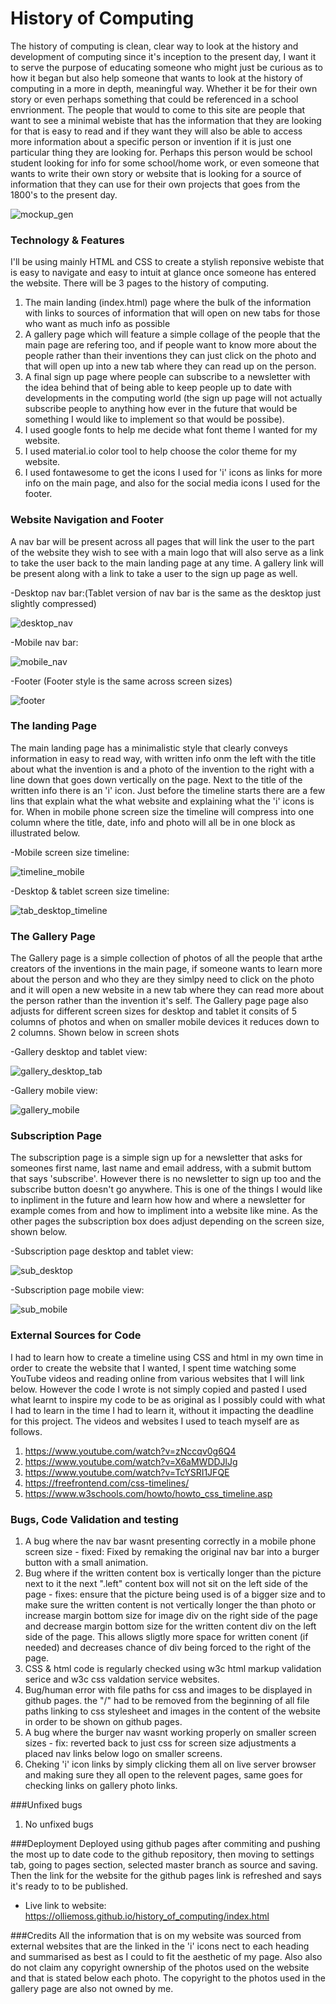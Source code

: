 # History of Computing
The history of computing is clean, clear way to look at the history and development of computing since it's inception to the present day, I want it to serve the purpose of educating someone who might just be curious as to how it began but also help someone that wants to look at the history of computing in a more in depth, meaningful way. Whether it be for their own story or even perhaps something that could be referenced in a school envrionment. The people that would to come to this site are people that want to see a minimal webiste that has the information that they are looking for that is easy to read and if they want they will also be able to access more information about a specific person or invention if it is just one particular thing they are looking for. Perhaps this person would be school student looking for info for some school/home work, or even someone that wants to write their own story or website that is looking for a source of information that they can use for their own projects that goes from the 1800's to the present day.

![mockup_gen](https://user-images.githubusercontent.com/83232441/123788870-70ad3d00-d8d4-11eb-905b-4625274eb172.jpg)

### Technology & Features
I'll be using mainly HTML and CSS to create a stylish reponsive webiste that is easy to navigate and easy to intuit at glance once someone has entered the website.
There will be 3 pages to the history of computing. 
1. The main landing (index.html) page where the bulk of the information with links to sources of information that will open on new tabs for those who want as much info as possible
2. A gallery page which will feature a simple collage of the people that the main page are refering too, and if people want to know more about the people rather than their inventions they can just click on the photo and that will open up into a new tab where they can read up on the person.
3. A final sign up page where people can subscribe to a newsletter with the idea behind that of being able to keep people up to date with developments in the computing world (the sign up page will not actually subscribe people to anything how ever in the future that would be something I would like to implement so that would be possibe).
4. I used google fonts to help me decide what font theme I wanted for my website.
5. I used material.io color tool to help choose the color theme for my website.
6. I used fontawesome to get the icons I used for 'i' icons as links for more info on the main page, and also for the social media icons I used for the footer.

### Website Navigation and Footer
A nav bar will be present across all pages that will link the user to the part of the website they wish to see with a main logo that will also serve as a link to take the user back to the main landing page at any time. A gallery link will be present along with a link to take a user to the sign up page as well.

-Desktop nav bar:(Tablet version of nav bar is the same as the desktop just slightly compressed)

![desktop_nav](https://user-images.githubusercontent.com/83232441/123541197-175dd600-d73b-11eb-838d-2c9120b93f07.jpg)

-Mobile nav bar:

![mobile_nav](https://user-images.githubusercontent.com/83232441/123541243-63a91600-d73b-11eb-9f91-892dec5112d2.jpg)

-Footer (Footer style is the same across screen sizes)

![footer](https://user-images.githubusercontent.com/83232441/123796062-9e967f80-d8dc-11eb-8585-d713c57e8190.jpg)


### The landing Page
The main landing page has a minimalistic style that clearly conveys information in easy to read way, with written info onm the left with the title about what the invention is and a photo of the invention to the right with a line down that goes down vertically on the page. Next to the title of the written info there is an 'i' icon. Just before the timeline starts there are a few lins that explain what the what website and explaining what the 'i' icons is for. When in mobile phone screen size the timeline will compress into one column where the title, date, info and photo will all be in one block as illustrated below.

-Mobile screen size timeline:

![timeline_mobile](https://user-images.githubusercontent.com/83232441/123542166-f0ee6980-d73f-11eb-8844-680d80e6b4a8.jpg)

-Desktop & tablet screen size timeline:

![tab_desktop_timeline](https://user-images.githubusercontent.com/83232441/123542207-3874f580-d740-11eb-84fe-0f4c8ddc9118.jpg)


### The Gallery Page
The Gallery page is a simple collection of photos of all the people that arthe creators of the inventions in the main page, if someone wants to learn more about the person and who they are they simlpy need to click on the photo and it will open a new website in a new tab where they can read more about the person rather than the invention it's self. The Gallery page page also adjusts for different screen sizes for desktop and tablet it consits of 5 columns of photos and when on smaller mobile devices it reduces down to 2 columns. Shown below in screen shots

-Gallery desktop and tablet view:

![gallery_desktop_tab](https://user-images.githubusercontent.com/83232441/123542609-7246fb80-d742-11eb-9b14-4fcc0c4a1aab.jpg)

-Gallery mobile view:

![gallery_mobile](https://user-images.githubusercontent.com/83232441/123542757-48da9f80-d743-11eb-9df1-1b53c47f906e.jpg)


### Subscription Page
The subscription page is a simple sign up for a newsletter that asks for someones first name, last name and email address, with a submit buttom that says 'subscribe'. However there is no newsletter to sign up too and the subscribe button doesn't go anywhere. This is one of the things I would like to inpliment in the future and learn how how and where a newsletter for example comes from and how to impliment into a website like mine. As the other pages the subscription box does adjust depending on the screen size, shown below.

-Subscription page desktop and tablet view:

![sub_desktop](https://user-images.githubusercontent.com/83232441/123543269-8c360d80-d745-11eb-82d5-3be725944842.jpg)

-Subscription page mobile view:

![sub_mobile](https://user-images.githubusercontent.com/83232441/123543302-b687cb00-d745-11eb-9366-044c7ced1b4d.jpg)


### External Sources for Code
I had to learn how to create a timeline using CSS and html in my own time in order to create the website that I wanted, I spent time watching some YouTube videos and reading online from various websites that I will link below. However the code I wrote is not simply copied and pasted I used what learnt to inspire my code to be as original as I possibly could with what I had to learn in the time I had to learn it, without it impacting the deadline for this project. The videos and websites I used to teach myself are as follows.
1. https://www.youtube.com/watch?v=zNccqv0g6Q4
2. https://www.youtube.com/watch?v=X6aMWDDJlJg
3. https://www.youtube.com/watch?v=TcYSRI1JFQE
4. https://freefrontend.com/css-timelines/
5. https://www.w3schools.com/howto/howto_css_timeline.asp

### Bugs, Code Validation and testing
1. A bug where the nav bar wasnt presenting correctly in a mobile phone screen size - fixed: Fixed by remaking the original nav bar into a burger button with a small animation.
2. Bug where if the written content box is vertically longer than the picture next to it the next ".left" content box will not sit on the left side of the page - fixes: ensure that the picture being used is of a bigger size and to make sure the written content is not vertically longer the than photo or increase margin bottom size for image div on the right side of the page and decrease margin bottom size for the written content div on the left side of the page. This allows sligtly more space for written conent (if needed) and decreases chance of div being forced to the right of the page.
3. CSS & html code is regularly checked using w3c html markup validation serice and w3c css valdation service websites.
4. Bug/human error with file paths for css and images to be displayed in github pages. the "/" had to be removed from the beginning of all file paths linking to css stylesheet and images in the content of the website in order to be shown on github pages.
5. A bug where the burger nav wasnt working properly on smaller screen sizes - fix: reverted back to just css for screen size adjustments a placed nav links below logo on smaller screens.
6. Cheking 'i' icon links by simply clicking them all on live server browser and making sure they all open to the relevent pages, same goes for checking links on gallery photo links.

###Unfixed bugs
1. No unfixed bugs

###Deployment
Deployed using github pages after commiting and pushing the most up to date code to the github repository, then moving to settings tab, going to pages section, selected master branch as source and saving. Then the link for the website for the github pages link is refreshed and says it's ready to to be published.
- Live link to website: https://olliemoss.github.io/history_of_computing/index.html

###Credits
All the information that is on my website was sourced from external websites that are the linked in the 'i' icons nect to each heading and summarised as best as I could to fit the aesthetic of my page. Also also do not claim any copyright ownership of the photos used on the website and that is stated below each photo. The copyright to the photos used in the gallery page are also not owned by me.
